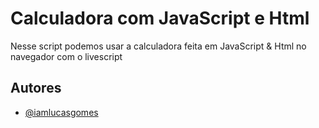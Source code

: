 
# Calculadora com JavaScript e Html

Nesse script podemos usar a calculadora feita em JavaScript & Html no navegador com o livescript


## Autores

- [@iamlucasgomes](https://www.github.com/iamlucasgomes)

